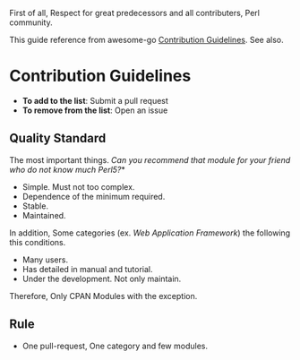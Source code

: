 First of all, Respect for great predecessors and all contributers, Perl community.

This guide reference from awesome-go [Contribution Guidelines](https://github.com/avelino/awesome-go/blob/master/CONTRIBUTING.md). See also.

# Contribution Guidelines

* **To add to the list**: Submit a pull request
* **To remove from the list**: Open an issue

## Quality Standard

The most important things.
*Can you recommend that module for your friend who do not know much Perl5?**

* Simple. Must not too complex.
* Dependence of the minimum required.
* Stable.
* Maintained.

In addition, Some categories (ex. *Web Application Framework*) the following this conditions.

* Many users.
* Has detailed in manual and tutorial.
* Under the development. Not only maintain.

Therefore, Only CPAN Modules with the exception.

## Rule

* One pull-request, One category and few modules.